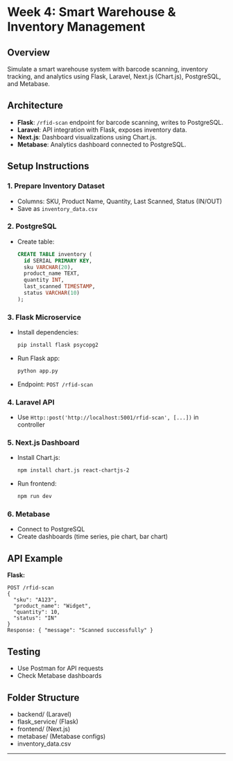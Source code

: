 # Week 4: Smart Warehouse & Inventory Management

## Overview
Simulate a smart warehouse system with barcode scanning, inventory tracking, and analytics using Flask, Laravel, Next.js (Chart.js), PostgreSQL, and Metabase.

## Architecture
- **Flask**: `/rfid-scan` endpoint for barcode scanning, writes to PostgreSQL.
- **Laravel**: API integration with Flask, exposes inventory data.
- **Next.js**: Dashboard visualizations using Chart.js.
- **Metabase**: Analytics dashboard connected to PostgreSQL.

## Setup Instructions
### 1. Prepare Inventory Dataset
- Columns: SKU, Product Name, Quantity, Last Scanned, Status (IN/OUT)
- Save as `inventory_data.csv`

### 2. PostgreSQL
- Create table:
  ```sql
  CREATE TABLE inventory (
    id SERIAL PRIMARY KEY,
    sku VARCHAR(20),
    product_name TEXT,
    quantity INT,
    last_scanned TIMESTAMP,
    status VARCHAR(10)
  );
  ```

### 3. Flask Microservice
- Install dependencies:
  ```sh
  pip install flask psycopg2
  ```
- Run Flask app:
  ```sh
  python app.py
  ```
- Endpoint: `POST /rfid-scan`

### 4. Laravel API
- Use `Http::post('http://localhost:5001/rfid-scan', [...])` in controller

### 5. Next.js Dashboard
- Install Chart.js:
  ```sh
  npm install chart.js react-chartjs-2
  ```
- Run frontend:
  ```sh
  npm run dev
  ```

### 6. Metabase
- Connect to PostgreSQL
- Create dashboards (time series, pie chart, bar chart)

## API Example
**Flask:**
```
POST /rfid-scan
{
  "sku": "A123",
  "product_name": "Widget",
  "quantity": 10,
  "status": "IN"
}
Response: { "message": "Scanned successfully" }
```

## Testing
- Use Postman for API requests
- Check Metabase dashboards

## Folder Structure
- backend/ (Laravel)
- flask_service/ (Flask)
- frontend/ (Next.js)
- metabase/ (Metabase configs)
- inventory_data.csv

---
